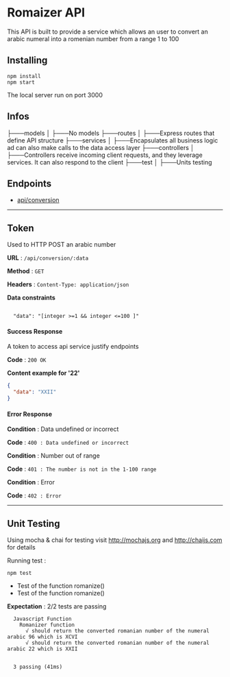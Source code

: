 # Romaizer API

This API is built to provide a service which allows an user to convert an arabic numeral into a romenian number from a range 1 to 100

## Installing

```
npm install
npm start
```

The local server run on port 3000

## Infos

├───models
│ ├───No models
├───routes
│ ├───Express routes that define API structure
├───services
│ ├───Encapsulates all business logic ad can also make calls to the data access layer
├───controllers
│ ├───Controllers receive incoming client requests, and they leverage services. It can also respond to the client
├───test
│ ├───Units testing

## Endpoints

- [api/conversion](#conversion)

---

## Token

Used to HTTP POST an arabic number

**URL** : `/api/conversion/:data`

**Method** : `GET`

**Headers** : `Content-Type: application/json`

**Data constraints**

```url parameters

  "data": "[integer >=1 && integer <=100 ]"

```

#### Success Response

A token to access api service justify endpoints

**Code** : `200 OK`

**Content example for '22'**

```json
{
  "data": "XXII"
}
```

#### Error Response

**Condition** : Data undefined or incorrect

**Code** : `400 : Data undefined or incorrect`

**Condition** : Number out of range

**Code** : `401 : The number is not in the 1-100 range`

**Condition** : Error

**Code** : `402 : Error`

---

## Unit Testing

Using mocha & chai for testing
visit http://mochajs.org and http://chaijs.com for details

Running test :

```
npm test
```

- Test of the function romanize()
- Test of the function romanize()

**Expectation** : 2/2 tests are passing

```
  Javascript Function
    Romanizer function
      √ should return the converted romanian number of the numeral arabic 96 which is XCVI
      √ should return the converted romanian number of the numeral arabic 22 which is XXII


  3 passing (41ms)
```
